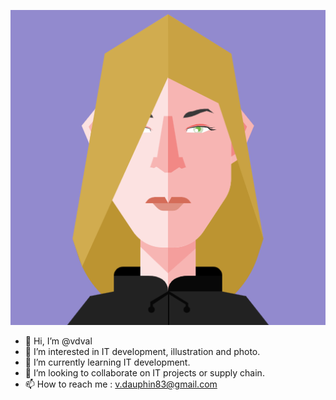 ![vdval](Brichriespi.png)

- 👋 Hi, I’m @vdval
- 👀 I’m interested in IT development, illustration and photo.
- 🌱 I’m currently learning IT development.
- 💞️ I’m looking to collaborate on IT projects or supply chain.
- 📫 How to reach me : v.dauphin83@gmail.com




<!---
vdval/vdval is a ✨ special ✨ repository because its `README.md` (this file) appears on your GitHub profile.
You can click the Preview link to take a look at your changes.
--->
